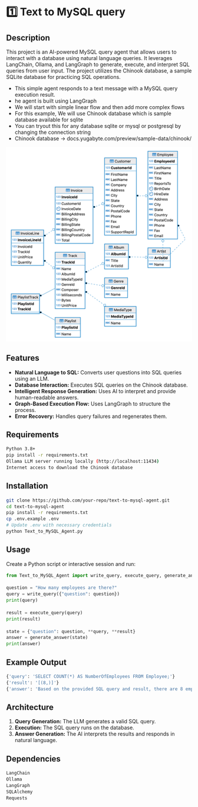 
# 1️⃣ Text to MySQL query

## Description
This project is an AI-powered MySQL query agent that allows users to interact with a database using natural language queries. It leverages LangChain, Ollama, and LangGraph to generate, execute, and interpret SQL queries from user input. The project utilizes the Chinook database, a sample SQLite database for practicing SQL operations.

- This simple agent responds to a text message with a MySQL query execution result.
- he agent is built using LangGraph
- We will start with simple linear flow and then add more complex flows
- For this example, We will use Chinook database which is sample database available for sqlite
- You can tryout this for any database sqlite or mysql or postgresql by changing the connection string
- Chinook database -> docs.yugabyte.com/preview/sample-data/chinook/

 ![Alt text](chinook-er-diagram.png)


## Features
- **Natural Language to SQL:** Converts user questions into SQL queries using an LLM.
- **Database Interaction:** Executes SQL queries on the Chinook database.
- **Intelligent Response Generation:** Uses AI to interpret and provide human-readable answers.
- **Graph-Based Execution Flow:** Uses LangGraph to structure the process.
- **Error Recovery:** Handles query failures and regenerates them.

## Requirements
```sh
Python 3.8+
pip install -r requirements.txt
Ollama LLM server running locally (http://localhost:11434)
Internet access to download the Chinook database
```

## Installation
```sh
git clone https://github.com/your-repo/text-to-mysql-agent.git
cd text-to-mysql-agent
pip install -r requirements.txt
cp .env.example .env
# Update .env with necessary credentials
python Text_to_MySQL_Agent.py
```

## Usage
Create a Python script or interactive session and run:
```python
from Text_to_MySQL_Agent import write_query, execute_query, generate_answer

question = "How many employees are there?"
query = write_query({"question": question})
print(query)

result = execute_query(query)
print(result)

state = {"question": question, **query, **result}
answer = generate_answer(state)
print(answer)
```

## Example Output
```sh
{'query': 'SELECT COUNT(*) AS NumberOfEmployees FROM Employee;'}
{'result': '[(8,)]'}
{'answer': 'Based on the provided SQL query and result, there are 8 employees in total.'}
```

## Architecture
1. **Query Generation:** The LLM generates a valid SQL query.
2. **Execution:** The SQL query runs on the database.
3. **Answer Generation:** The AI interprets the results and responds in natural language.

## Dependencies
```sh
LangChain
Ollama
LangGraph
SQLAlchemy
Requests
```


